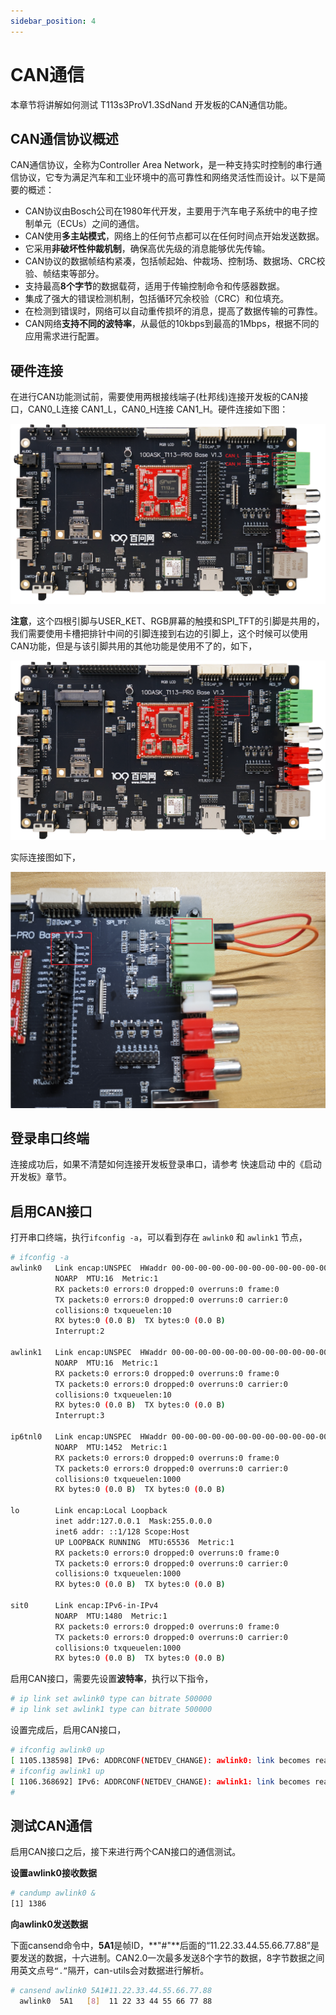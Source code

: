 ```yaml
---
sidebar_position: 4
---
```

# CAN通信

本章节将讲解如何测试 T113s3ProV1.3SdNand 开发板的CAN通信功能。

## CAN通信协议概述

CAN通信协议，全称为Controller Area Network，是一种支持实时控制的串行通信协议，它专为满足汽车和工业环境中的高可靠性和网络灵活性而设计。以下是简要的概述：

- CAN协议由Bosch公司在1980年代开发，主要用于汽车电子系统中的电子控制单元（ECUs）之间的通信。
- CAN使用**多主站模式**，网络上的任何节点都可以在任何时间点开始发送数据。
- 它采用**非破坏性仲裁机制**，确保高优先级的消息能够优先传输。
- CAN协议的数据帧结构紧凑，包括帧起始、仲裁场、控制场、数据场、CRC校验、帧结束等部分。
- 支持最高**8个字节**的数据载荷，适用于传输控制命令和传感器数据。
- 集成了强大的错误检测机制，包括循环冗余校验（CRC）和位填充。
- 在检测到错误时，网络可以自动重传损坏的消息，提高了数据传输的可靠性。
- CAN网络**支持不同的波特率**，从最低的10kbps到最高的1Mbps，根据不同的应用需求进行配置。

## 硬件连接

在进行CAN功能测试前，需要使用两根接线端子(杜邦线)连接开发板的CAN接口，CAN0_L连接 CAN1_L，CAN0_H连接 CAN1_H。硬件连接如下图：

![image-20241127115531064](images/image-20241127115531064.png)

**注意**，这个四根引脚与USER_KET、RGB屏幕的触摸和SPI_TFT的引脚是共用的，我们需要使用卡槽把排针中间的引脚连接到右边的引脚上，这个时候可以使用CAN功能，但是与该引脚共用的其他功能是使用不了的，如下，

![image-20241127120051335](images/image-20241127120051335.png)

实际连接图如下，

![image-20241127120413547](images/image-20241127120413547.png)

## 登录串口终端

连接成功后，如果不清楚如何连接开发板登录串口，请参考 快速启动 中的《启动开发板》章节。

## 启用CAN接口

打开串口终端，执行`ifconfig -a`，可以看到存在 `awlink0` 和 `awlink1` 节点，

~~~bash
# ifconfig -a
awlink0   Link encap:UNSPEC  HWaddr 00-00-00-00-00-00-00-00-00-00-00-00-00-00-00-00
          NOARP  MTU:16  Metric:1
          RX packets:0 errors:0 dropped:0 overruns:0 frame:0
          TX packets:0 errors:0 dropped:0 overruns:0 carrier:0
          collisions:0 txqueuelen:10
          RX bytes:0 (0.0 B)  TX bytes:0 (0.0 B)
          Interrupt:2

awlink1   Link encap:UNSPEC  HWaddr 00-00-00-00-00-00-00-00-00-00-00-00-00-00-00-00
          NOARP  MTU:16  Metric:1
          RX packets:0 errors:0 dropped:0 overruns:0 frame:0
          TX packets:0 errors:0 dropped:0 overruns:0 carrier:0
          collisions:0 txqueuelen:10
          RX bytes:0 (0.0 B)  TX bytes:0 (0.0 B)
          Interrupt:3

ip6tnl0   Link encap:UNSPEC  HWaddr 00-00-00-00-00-00-00-00-00-00-00-00-00-00-00-00
          NOARP  MTU:1452  Metric:1
          RX packets:0 errors:0 dropped:0 overruns:0 frame:0
          TX packets:0 errors:0 dropped:0 overruns:0 carrier:0
          collisions:0 txqueuelen:1000
          RX bytes:0 (0.0 B)  TX bytes:0 (0.0 B)

lo        Link encap:Local Loopback
          inet addr:127.0.0.1  Mask:255.0.0.0
          inet6 addr: ::1/128 Scope:Host
          UP LOOPBACK RUNNING  MTU:65536  Metric:1
          RX packets:0 errors:0 dropped:0 overruns:0 frame:0
          TX packets:0 errors:0 dropped:0 overruns:0 carrier:0
          collisions:0 txqueuelen:1000
          RX bytes:0 (0.0 B)  TX bytes:0 (0.0 B)

sit0      Link encap:IPv6-in-IPv4
          NOARP  MTU:1480  Metric:1
          RX packets:0 errors:0 dropped:0 overruns:0 frame:0
          TX packets:0 errors:0 dropped:0 overruns:0 carrier:0
          collisions:0 txqueuelen:1000
          RX bytes:0 (0.0 B)  TX bytes:0 (0.0 B)


~~~

启用CAN接口，需要先设置**波特率**，执行以下指令，

~~~bash
# ip link set awlink0 type can bitrate 500000
# ip link set awlink1 type can bitrate 500000
~~~

设置完成后，启用CAN接口，

~~~bash
# ifconfig awlink0 up
[ 1105.138598] IPv6: ADDRCONF(NETDEV_CHANGE): awlink0: link becomes ready
# ifconfig awlink1 up
[ 1106.368692] IPv6: ADDRCONF(NETDEV_CHANGE): awlink1: link becomes ready
#
~~~

## 测试CAN通信

启用CAN接口之后，接下来进行两个CAN接口的通信测试。

**设置awlink0接收数据**

~~~bash
# candump awlink0 &
[1] 1386
~~~

**向awlink0发送数据**

下面cansend命令中，**5A1**是帧ID，**"#"**后面的“11.22.33.44.55.66.77.88”是要发送的数据，十六进制。CAN2.0一次最多发送8个字节的数据，8字节数据之间用英文点号`“.”`隔开，can-utils会对数据进行解析。

~~~bash
# cansend awlink0 5A1#11.22.33.44.55.66.77.88
  awlink0  5A1   [8]  11 22 33 44 55 66 77 88
~~~
